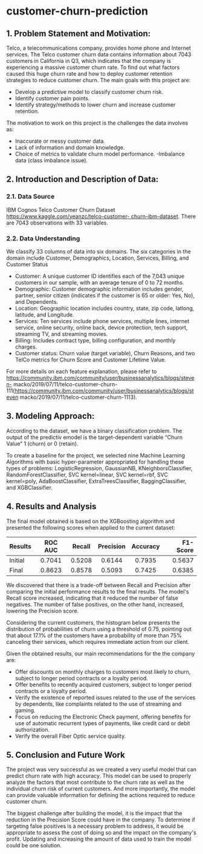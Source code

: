 # customer-churn-prediction

## 1. Problem Statement and Motivation:

Telco, a telecommunications company, provides home phone and Internet services. The Telco customer churn data contains information about 7043 customers in California in Q3, which indicates that the company is experiencing a massive customer churn rate. To find out what factors caused this huge churn rate and how to deploy customer retention strategies to reduce customer churn.  The main goals with this project are:

- Develop a predictive model to classify customer churn risk.
- Identify customer pain points.
- Identify strategy/methods to lower churn and increase customer retention.
   
The motivation to work on this project is the challenges the data involves as:

- Inaccurate or messy customer data.
- Lack of information and domain knowledge.
- Choice of metrics to validate churn model performance.
-Imbalance data (class imbalance issue).

## 2. Introduction and Description of Data:

### 2.1. Data Source

IBM Cognos Telco Customer Churn Dataset [https://www.kaggle.com/yeanzc/telco-customer- churn-ibm-dataset](https://www.kaggle.com/yeanzc/telco-customer-churn-ibm-dataset). There are 7043 observations with 33 variables.

### 2.2. Data Understanding
   
We classify 33 columns of data into six domains. The six categories in the domain include Customer, Demographics, Location, Services, Billing, and Customer Status

- Customer: A unique customer ID identifies each of the 7,043 unique customers in our sample, with an average tenure of 0 to 72 months. 
- Demographic: Customer demographic information includes gender, partner, senior citizen (indicates if the customer is 65 or older: Yes, No), and Dependents.
- Location: Geographic location includes country, state, zip code, latlong, latitude, and Longitude.
- Services: Ten services include phone services, multiple lines, internet service, online security, online back, device protection, tech support, streaming TV, and streaming movies.
- Billing: Includes contract type, billing configuration, and monthly charges.
- Customer status: Churn value (target variable), Churn Reasons, and two TelCo metrics for Churn Score and Customer Lifetime Value.

For more details on each feature explanation, please refer to https://community.ibm.com/community/user/businessanalytics/blogs/steven- macko/2019/07/11/telco-customer-churn- 111(https://community.ibm.com/community/user/businessanalytics/blogs/steven macko/2019/07/11/telco-customer-churn-1113). 

## 3. Modeling Approach: 

According to the dataset, we have a binary classification problem. The output of the predictiv emodel is the target-dependent variable “Churn Value” 1 (churn) or 0 (retain).

To create a baseline for the project, we selected nine Machine Learning Algorithms with basic hyper-parameter appropriated for handling these types of problems: LogisticRegression, GaussianNB, KNeighborsClassifier, RandomForestClassifier, SVC kernel=linear, SVC kernel=rbf, SVC kernel=poly, AdaBoostClassifier, ExtraTreesClassifier, BaggingClassifier, and XGBClassifier.

## 4. Results and Analysis

The final model obtained is based on the XGBoosting algorithm and presented the following scores when applied to the current dataset:

| Results     | ROC AUC     | Recall     |  Precision | Accuracy  | F1-Score |
| :---        |    :----:   |     :----: |    :----:  |  :----:   | ----:    |
| Initial     | 0.7041      | 0.5208     | 0.6144     | 0.7935    | 0.5637   |
| Final       | 0.8623      | 0.8578     | 0.5093     | 0.7425    | 0.6385   |


We discovered that there is a trade-off between Recall and Precision after comparing the initial performance results to the final results. The model's Recall score increased, indicating that it reduced the number of false negatives. The number of false positives, on the other hand, increased, lowering the Precision score.

Considering the current customers, the histogram below presents the distribution of probabilities of churn using a threshold of 0.75, pointing out that about 17.1% of the customers have a probability of more than 75% canceling their services, which requires immediate action from our
client.

Given the obtained results, our main recommendations for the the company are:

- Offer discounts on monthly charges to customers most likely to churn, subject to longer period contracts or a loyalty period.
- Offer benefits to recently acquired customers, subject to longer period contracts or a loyalty period.
- Verify the existence of reported issues related to the use of the services by dependents, like complaints related to the use of streaming and gaming.
- Focus on reducing the Electronic Check payment, offering benefits for use of automatic recurrent types of payments, like credit card or debit authorization.
- Verify the overall Fiber Optic service quality.

## 5. Conclusion and Future Work

The project was very successful as we created a very useful model that can predict churn rate with high accuracy. This model can be used to properly analyze the factors that most contribute to the churn rate as well as the individual churn risk of current customers. And more importantly, the model can provide valuable information for defining the actions required to reduce customer churn.

The biggest challenge after building the model, it is the impact that the reduction in the Precision Score could have in the company. To determine if targeting false positives is a necessary problem to address, it would be appropriate to assess the cost of doing so and the impact on the company's profit. Updating and increasing the amount of data used to train the model could be one solution.
